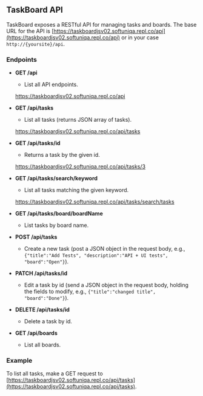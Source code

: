## TaskBoard API

TaskBoard exposes a RESTful API for managing tasks and boards. The base URL for the API is [https://taskboardjsv02.softuniqa.repl.co/api](https://taskboardjsv02.softuniqa.repl.co/api) or in your case `http://{yoursite}/api`.

### Endpoints

- **GET /api**
  - List all API endpoints.
  
   https://taskboardjsv02.softuniqa.repl.co/api
- **GET /api/tasks**
  - List all tasks (returns JSON array of tasks).

   https://taskboardjsv02.softuniqa.repl.co/api/tasks
- **GET /api/tasks/id**
  - Returns a task by the given id.

  https://taskboardjsv02.softuniqa.repl.co/api/tasks/3
- **GET /api/tasks/search/keyword**
  - List all tasks matching the given keyword.

  https://taskboardjsv02.softuniqa.repl.co/api/tasks/search/tasks
- **GET /api/tasks/board/boardName**
  - List tasks by board name.

- **POST /api/tasks**
  - Create a new task (post a JSON object in the request body, e.g., `{"title":"Add Tests", "description":"API + UI tests", "board":"Open"}`).

- **PATCH /api/tasks/id**
  - Edit a task by id (send a JSON object in the request body, holding the fields to modify, e.g., `{"title":"changed title", "board":"Done"}`).

- **DELETE /api/tasks/id**
  - Delete a task by id.

- **GET /api/boards**
  - List all boards.

### Example

To list all tasks, make a GET request to [https://taskboardjsv02.softuniqa.repl.co/api/tasks](https://taskboardjsv02.softuniqa.repl.co/api/tasks).




